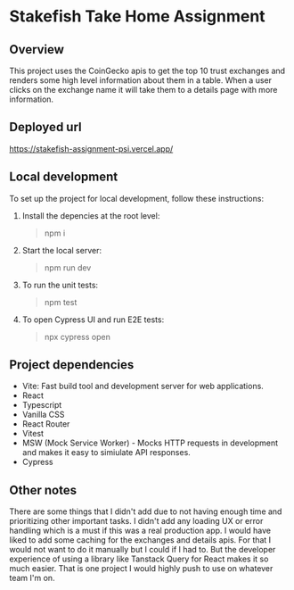 # Stakefish Take Home Assignment

## Overview

This project uses the CoinGecko apis to get the top 10 trust exchanges and renders some high level information about them in a table. When a user clicks on the exchange name it will take them to a details page with more information.

## Deployed url

https://stakefish-assignment-psi.vercel.app/

## Local development

To set up the project for local development, follow these instructions:

1. Install the depencies at the root level:

   > npm i

2. Start the local server:

   > npm run dev

3. To run the unit tests:

   > npm test

4. To open Cypress UI and run E2E tests:

   > npx cypress open

## Project dependencies

- Vite: Fast build tool and development server for web applications.
- React
- Typescript
- Vanilla CSS
- React Router
- Vitest
- MSW (Mock Service Worker) - Mocks HTTP requests in development and makes it easy to simiulate API responses.
- Cypress

## Other notes

There are some things that I didn't add due to not having enough time and prioritizing other important tasks. I didn't add any loading UX or error handling which is a must if this was a real production app. I would have liked to add some caching for the exchanges and details apis. For that I would not want to do it manually but I could if I had to. But the developer experience of using a library like Tanstack Query for React makes it so much easier. That is one project I would highly push to use on whatever team I'm on.
